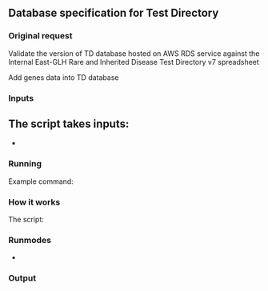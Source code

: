 ## Database specification for Test Directory

### Original request
Validate the version of TD database hosted on AWS RDS service against the Internal East-GLH Rare and Inherited Disease Test Directory v7 spreadsheet

Add genes data into TD database

### Inputs
The script  takes inputs:
- 
- 

### Running
Example command:


### How it works
The script:

### Runmodes
-

### Output
